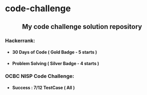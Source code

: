 # code-challenge
<h2 align="center">My code challenge solution repository</h2>

<h3>Hackerrank:</h3>
<ul>
	<li>
		<h4>30 Days of Code ( Gold Badge - 5 starts )</h4>
	</li>
	<li>
		<h4>Problem Solving ( Silver Badge - 4 starts )</h4>
	</li>
</ul>
<h3>OCBC NISP Code Challenge:</h3>
<ul>
	<li>
		<h4>Success : 7/12 TestCase ( All )</h4>
	</li>
</ul>





